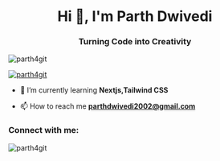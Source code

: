 <h1 align="center">Hi 👋, I'm Parth Dwivedi</h1>
<h3 align="center">Turning Code into Creativity</h3>

<p align="left"> <img src="https://komarev.com/ghpvc/?username=parth4git&label=Profile%20views&color=0e75b6&style=flat" alt="parth4git" /> </p>

<p align="left"> <a href="https://github.com/ryo-ma/github-profile-trophy"><img src="https://github-profile-trophy.vercel.app/?username=parth4git" alt="parth4git" /></a> </p>

- 🌱 I’m currently learning **Nextjs,Tailwind CSS**

- 📫 How to reach me **parthdwivedi2002@gmail.com**

<h3 align="left">Connect with me:</h3>
<p align="left">
</p>


<p><img align="center" src="https://github-readme-streak-stats.herokuapp.com/?user=parth4git&" alt="parth4git" /></p>

